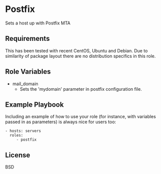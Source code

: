Postfix
=========

Sets a host up with Postfix MTA

Requirements
------------

This has been tested with recent CentOS, Ubuntu and Debian. Due to similarity of package layout there are no distribution specifics in this role.

Role Variables
--------------

- mail_domain
  - Sets the 'mydomain' parameter in postfix configuration file.

Example Playbook
----------------

Including an example of how to use your role (for instance, with variables passed in as parameters) is always nice for users too:

    - hosts: servers
      roles:
         - postfix

License
-------

BSD
